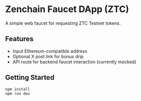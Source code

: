 # Zenchain Faucet DApp (ZTC)

A simple web faucet for requesting ZTC Testnet tokens.

## Features

- Input Ethereum-compatible address
- Optional X post link for bonus drip
- API route for backend faucet interaction (currently mocked)

## Getting Started

```bash
npm install
npm run dev
